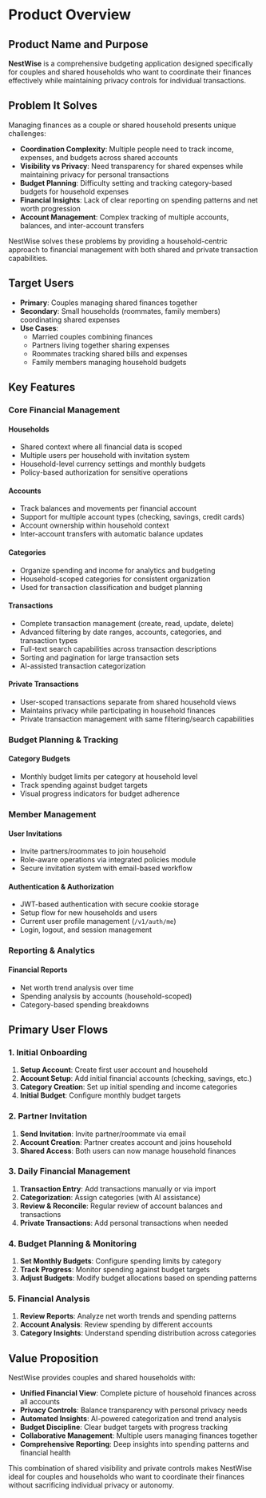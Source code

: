 # Product Overview

## Product Name and Purpose

**NestWise** is a comprehensive budgeting application designed specifically for couples and shared households who want to coordinate their finances effectively while maintaining privacy controls for individual transactions.

## Problem It Solves

Managing finances as a couple or shared household presents unique challenges:

- **Coordination Complexity**: Multiple people need to track income, expenses, and budgets across shared accounts
- **Visibility vs Privacy**: Need transparency for shared expenses while maintaining privacy for personal transactions
- **Budget Planning**: Difficulty setting and tracking category-based budgets for household expenses
- **Financial Insights**: Lack of clear reporting on spending patterns and net worth progression
- **Account Management**: Complex tracking of multiple accounts, balances, and inter-account transfers

NestWise solves these problems by providing a household-centric approach to financial management with both shared and private transaction capabilities.

## Target Users

- **Primary**: Couples managing shared finances together
- **Secondary**: Small households (roommates, family members) coordinating shared expenses
- **Use Cases**:
  - Married couples combining finances
  - Partners living together sharing expenses
  - Roommates tracking shared bills and expenses
  - Family members managing household budgets

## Key Features

### Core Financial Management

#### **Households**

- Shared context where all financial data is scoped
- Multiple users per household with invitation system
- Household-level currency settings and monthly budgets
- Policy-based authorization for sensitive operations

#### **Accounts**

- Track balances and movements per financial account
- Support for multiple account types (checking, savings, credit cards)
- Account ownership within household context
- Inter-account transfers with automatic balance updates

#### **Categories**

- Organize spending and income for analytics and budgeting
- Household-scoped categories for consistent organization
- Used for transaction classification and budget planning

#### **Transactions**

- Complete transaction management (create, read, update, delete)
- Advanced filtering by date ranges, accounts, categories, and transaction types
- Full-text search capabilities across transaction descriptions
- Sorting and pagination for large transaction sets
- AI-assisted transaction categorization

#### **Private Transactions**

- User-scoped transactions separate from shared household views
- Maintains privacy while participating in household finances
- Private transaction management with same filtering/search capabilities

### Budget Planning & Tracking

#### **Category Budgets**

- Monthly budget limits per category at household level
- Track spending against budget targets
- Visual progress indicators for budget adherence

### Member Management

#### **User Invitations**

- Invite partners/roommates to join household
- Role-aware operations via integrated policies module
- Secure invitation system with email-based workflow

#### **Authentication & Authorization**

- JWT-based authentication with secure cookie storage
- Setup flow for new households and users
- Current user profile management (`/v1/auth/me`)
- Login, logout, and session management

### Reporting & Analytics

#### **Financial Reports**

- Net worth trend analysis over time
- Spending analysis by accounts (household-scoped)
- Category-based spending breakdowns

## Primary User Flows

### 1. Initial Onboarding

1. **Setup Account**: Create first user account and household
2. **Account Setup**: Add initial financial accounts (checking, savings, etc.)
3. **Category Creation**: Set up initial spending and income categories
4. **Initial Budget**: Configure monthly budget targets

### 2. Partner Invitation

1. **Send Invitation**: Invite partner/roommate via email
2. **Account Creation**: Partner creates account and joins household
3. **Shared Access**: Both users can now manage household finances

### 3. Daily Financial Management

1. **Transaction Entry**: Add transactions manually or via import
2. **Categorization**: Assign categories (with AI assistance)
3. **Review & Reconcile**: Regular review of account balances and transactions
4. **Private Transactions**: Add personal transactions when needed

### 4. Budget Planning & Monitoring

1. **Set Monthly Budgets**: Configure spending limits by category
2. **Track Progress**: Monitor spending against budget targets
3. **Adjust Budgets**: Modify budget allocations based on spending patterns

### 5. Financial Analysis

1. **Review Reports**: Analyze net worth trends and spending patterns
2. **Account Analysis**: Review spending by different accounts
3. **Category Insights**: Understand spending distribution across categories

## Value Proposition

NestWise provides couples and shared households with:

- **Unified Financial View**: Complete picture of household finances across all accounts
- **Privacy Controls**: Balance transparency with personal privacy needs
- **Automated Insights**: AI-powered categorization and trend analysis
- **Budget Discipline**: Clear budget targets with progress tracking
- **Collaborative Management**: Multiple users managing finances together
- **Comprehensive Reporting**: Deep insights into spending patterns and financial health

This combination of shared visibility and private controls makes NestWise ideal for couples and households who want to coordinate their finances without sacrificing individual privacy or autonomy.
